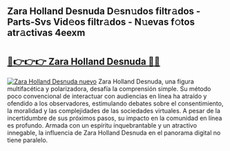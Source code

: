 ## Zara Holland Desnuda D𝚎sn𝚞dos filtr𝚊dos - Parts-Svs Vid𝚎os filtr𝚊dos - N𝚞evas f𝚘tos atr𝚊ctivas 4eexm

# <h2><a href="http://mbaacua.tromn.icu/?c=Zara+Holland+Desnuda">🔗👉👉👉 Zara Holland Desnuda 🔗🔗</a></h2>

[![Zara Holland Desnuda nuevo](https://i.imgur.com/pEAQMta.gif)](http://mbaacua.tromn.icu/?c=Zara+Holland+Desnuda)
Zara Holland Desnuda, una figura multifacética y polarizadora, desafía la comprensión simple. Su método poco convencional de interactuar con audiencias en línea ha atraído y ofendido a los observadores, estimulando debates sobre el consentimiento, la moralidad y las complejidades de las sociedades virtuales. A pesar de la incertidumbre de sus próximos pasos, su impacto en la comunidad en línea es profundo. Armada con un espíritu inquebrantable y un atractivo innegable, la influencia de Zara Holland Desnuda en el panorama digital no tiene paralelo.
